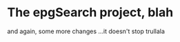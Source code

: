 The epgSearch project, blah
===========================

and again, some more changes
...it doesn't stop
trullala